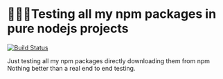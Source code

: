 # 🚧🔬👷Testing all my npm packages in pure nodejs projects

[![Build Status](https://travis-ci.org/ayonious/my-npm-packages-tester.svg?branch=master)](https://travis-ci.org/ayonious/my-npm-packages-tester)


Just testing all my npm packages directly downloading them from npm
Nothing better than a real end to end testing.
